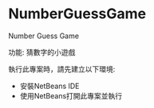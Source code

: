 # NumberGuessGame
Number Guess Game

功能: 猜數字的小遊戲

執行此專案時，請先建立以下環境:
* 安裝NetBeans IDE
* 使用NetBeans打開此專案並執行
